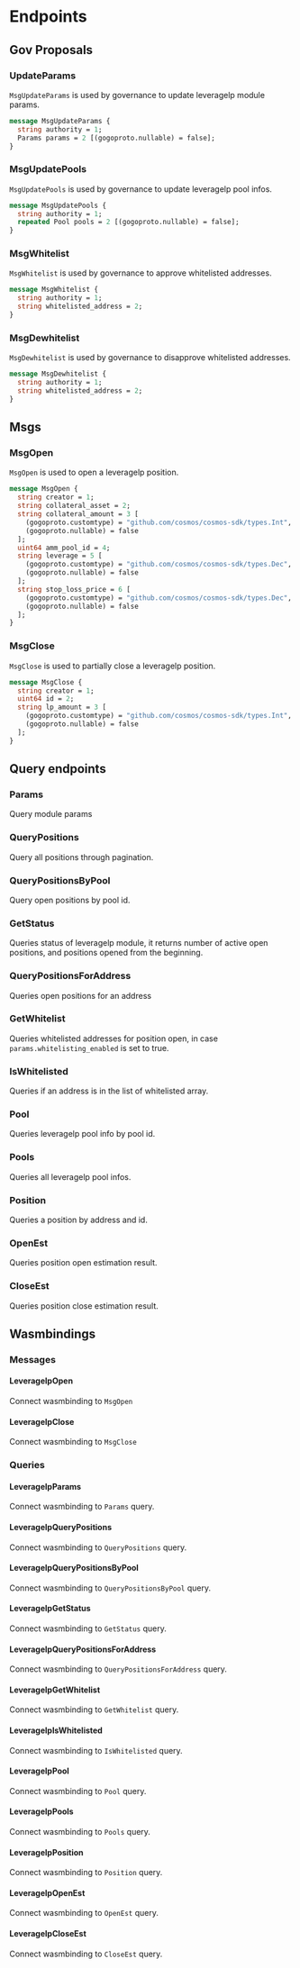 <!--
order: 4
-->

# Endpoints

## Gov Proposals

### UpdateParams

`MsgUpdateParams` is used by governance to update leveragelp module params.

```proto
message MsgUpdateParams {
  string authority = 1;
  Params params = 2 [(gogoproto.nullable) = false];
}
```

### MsgUpdatePools

`MsgUpdatePools` is used by governance to update leveragelp pool infos.

```proto
message MsgUpdatePools {
  string authority = 1;
  repeated Pool pools = 2 [(gogoproto.nullable) = false];
}
```

### MsgWhitelist

`MsgWhitelist` is used by governance to approve whitelisted addresses.

```proto
message MsgWhitelist {
  string authority = 1;
  string whitelisted_address = 2;
}
```

### MsgDewhitelist

`MsgDewhitelist` is used by governance to disapprove whitelisted addresses.

```proto
message MsgDewhitelist {
  string authority = 1;
  string whitelisted_address = 2;
}
```

## Msgs

### MsgOpen

`MsgOpen` is used to open a leveragelp position.

```proto
message MsgOpen {
  string creator = 1;
  string collateral_asset = 2;
  string collateral_amount = 3 [
    (gogoproto.customtype) = "github.com/cosmos/cosmos-sdk/types.Int",
    (gogoproto.nullable) = false
  ];
  uint64 amm_pool_id = 4;
  string leverage = 5 [
    (gogoproto.customtype) = "github.com/cosmos/cosmos-sdk/types.Dec",
    (gogoproto.nullable) = false
  ];
  string stop_loss_price = 6 [
    (gogoproto.customtype) = "github.com/cosmos/cosmos-sdk/types.Dec",
    (gogoproto.nullable) = false
  ];
}
```

### MsgClose

`MsgClose` is used to partially close a leveragelp position.

```proto
message MsgClose {
  string creator = 1;
  uint64 id = 2;
  string lp_amount = 3 [
    (gogoproto.customtype) = "github.com/cosmos/cosmos-sdk/types.Int",
    (gogoproto.nullable) = false
  ];
}
```

## Query endpoints

### Params

Query module params

### QueryPositions

Query all positions through pagination.

### QueryPositionsByPool

Query open positions by pool id.

### GetStatus

Queries status of leveragelp module, it returns number of active open positions, and positions opened from the beginning.

### QueryPositionsForAddress

Queries open positions for an address

### GetWhitelist

Queries whitelisted addresses for position open, in case `params.whitelisting_enabled` is set to true.

### IsWhitelisted

Queries if an address is in the list of whitelisted array.

### Pool

Queries leveragelp pool info by pool id.

### Pools

Queries all leveragelp pool infos.

### Position

Queries a position by address and id.

### OpenEst

Queries position open estimation result.

### CloseEst

Queries position close estimation result.

## Wasmbindings

### Messages

#### LeveragelpOpen

Connect wasmbinding to `MsgOpen`

#### LeveragelpClose

Connect wasmbinding to `MsgClose`

### Queries

#### LeveragelpParams

Connect wasmbinding to `Params` query.

#### LeveragelpQueryPositions

Connect wasmbinding to `QueryPositions` query.

#### LeveragelpQueryPositionsByPool

Connect wasmbinding to `QueryPositionsByPool` query.

#### LeveragelpGetStatus

Connect wasmbinding to `GetStatus` query.

#### LeveragelpQueryPositionsForAddress

Connect wasmbinding to `QueryPositionsForAddress` query.

#### LeveragelpGetWhitelist

Connect wasmbinding to `GetWhitelist` query.

#### LeveragelpIsWhitelisted

Connect wasmbinding to `IsWhitelisted` query.

#### LeveragelpPool

Connect wasmbinding to `Pool` query.

#### LeveragelpPools

Connect wasmbinding to `Pools` query.

#### LeveragelpPosition

Connect wasmbinding to `Position` query.

#### LeveragelpOpenEst

Connect wasmbinding to `OpenEst` query.

#### LeveragelpCloseEst

Connect wasmbinding to `CloseEst` query.
